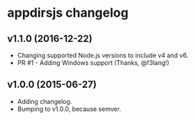 # appdirsjs changelog

## v1.1.0 (2016-12-22)

 * Changing supported Node.js versions to include v4 and v6.
 * PR #1 - Adding Windows support (Thanks, @f3lang!)

## v1.0.0 (2015-06-27)

 * Adding changelog.
 * Bumping to v1.0.0, because semver.
